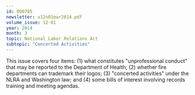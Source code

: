 ```yaml
---
id: 000785
newsletter: v12n01mar2014.pdf
volume_issue: 12-01
year: 2014
month: 3
topic: National Labor Relations Act
subtopic: "Concerted Activities"
---
```


This issue covers four items: (1) what constitutes "unprofessional conduct" that may be reported to the Department of Health; (2) whether fire departments can trademark their logos; (3) "concerted activities" under the NLRA and Washington law; and (4) some bills of interest involving records training and meeting agendas.